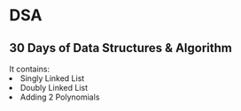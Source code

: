 # DSA
<h2> 30 Days of Data Structures &amp; Algorithm </h2>
It contains:
<br>
<li>Singly Linked List</li>
<li>Doubly Linked List</li>
<li>Adding 2 Polynomials</li>

